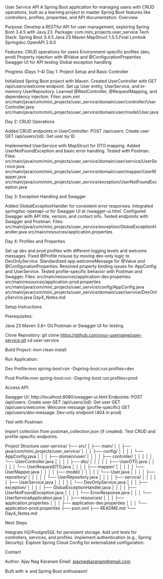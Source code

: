 User Service API
A Spring Boot application for managing users with CRUD operations, built as a learning project to master Spring Boot features like controllers, profiles, properties, and API documentation.
Overview

Purpose: Develop a RESTful API for user management, exploring Spring Boot 3.4.5 with Java 23.
Package: com.mini_projects.user_service
Tech Stack:
Spring Boot 3.4.5
Java 23
Maven
MapStruct 1.5.5.Final
Lombok
Springdoc OpenAPI 2.6.0


Features:
CRUD operations for users
Environment-specific profiles (dev, prod)
Property injection with @Value and @ConfigurationProperties
Swagger UI for API testing
Global exception handling



Progress (Days 1–4)
Day 1: Project Setup and Basic Controller

Initialized Spring Boot project with Maven.
Created UserController with GET /api/users/welcome endpoint.
Set up User entity, UserService, and in-memory UserRepository.
Learned @RestController, @RequestMapping, and dependency injection.
Files:
pom.xml
src/main/java/com/mini_projects/user_service/domain/user/controller/UserController.java
src/main/java/com/mini_projects/user_service/domain/user/model/User.java



Day 2: CRUD Operations

Added CRUD endpoints in UserController:
POST /api/users: Create user
GET /api/users/{id}: Get user by ID


Implemented UserService with MapStruct for DTO mapping.
Added UserNotFoundException and basic error handling.
Tested with Postman.
Files:
src/main/java/com/mini_projects/user_service/domain/user/service/UserService.java
src/main/java/com/mini_projects/user_service/domain/user/mapper/UserMapper.java
src/main/java/com/mini_projects/user_service/exception/UserNotFoundException.java



Day 3: Exception Handling and Swagger

Added GlobalExceptionHandler for consistent error responses.
Integrated springdoc-openapi-ui for Swagger UI at /swagger-ui.html.
Configured Swagger with API title, version, and contact info.
Tested endpoints with Swagger and Postman.
Files:
src/main/java/com/mini_projects/user_service/exception/GlobalExceptionHandler.java
src/main/resources/application.properties



Day 4: Profiles and Properties

Set up dev and prod profiles with different logging levels and welcome messages.
Fixed @Profile misuse by moving dev-only logic to DevOnlyService.
Standardized app.welcomeMessage for @Value and @ConfigurationProperties.
Resolved property binding issues for AppConfig and UserService.
Tested profile-specific behavior with Postman and Swagger.
Files:
src/main/resources/application-dev.properties
src/main/resources/application-prod.properties
src/main/java/com/mini_projects/user_service/config/AppConfig.java
src/main/java/com/mini_projects/user_service/domain/user/service/DevOnlyService.java
Day4_Notes.md



Setup Instructions

Prerequisites:

Java 23
Maven 3.8+
Git
Postman or Swagger UI for testing


Clone Repository:
git clone https://github.com/your-username/user-service.git
cd user-service


Build Project:
mvn clean install


Run Application:

Dev Profile:mvn spring-boot:run -Dspring-boot.run.profiles=dev


Prod Profile:mvn spring-boot:run -Dspring-boot.run.profiles=prod




Access API:

Swagger UI: http://localhost:8080/swagger-ui.html
Endpoints:
POST /api/users: Create user
GET /api/users/{id}: Get user
GET /api/users/welcome: Welcome message (profile-specific)
GET /api/users/dev-message: Dev-only endpoint (404 in prod)




Test with Postman:

Import collection from postman_collection.json (if created).
Test CRUD and profile-specific endpoints.



Project Structure
user-service/
├── src/
│   ├── main/
│   │   ├── java/com/mini_projects/user_service/
│   │   │   ├── config/
│   │   │   │   └── AppConfig.java
│   │   │   ├── domain/user/
│   │   │   │   ├── controller/
│   │   │   │   │   └── UserController.java
│   │   │   │   ├── dto/
│   │   │   │   │   ├── UserDTO.java
│   │   │   │   │   └── UserRequestDTO.java
│   │   │   │   ├── mapper/
│   │   │   │   │   └── UserMapper.java
│   │   │   │   ├── model/
│   │   │   │   │   └── User.java
│   │   │   │   ├── repository/
│   │   │   │   │   └── UserRepository.java
│   │   │   │   ├── service/
│   │   │   │   │   ├── UserService.java
│   │   │   │   │   └── DevOnlyService.java
│   │   │   ├── exception/
│   │   │   │   ├── GlobalExceptionHandler.java
│   │   │   │   ├── UserNotFoundException.java
│   │   │   │   └── ErrorResponse.java
│   │   │   └── UserServiceApplication.java
│   │   ├── resources/
│   │   │   ├── application.properties
│   │   │   ├── application-dev.properties
│   │   │   └── application-prod.properties
├── pom.xml
├── README.md
└── Day4_Notes.md

Next Steps

Integrate H2/PostgreSQL for persistent storage.
Add unit tests for controllers, services, and profiles.
Implement authentication (e.g., Spring Security).
Explore Spring Cloud Config for externalized configuration.

Contact

Author: Ajay Nag Karanam
Email: ajaynagkaranam@gmail.com

Built with ☕ and Spring Boot enthusiasm!